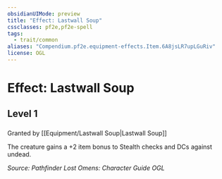 ```yaml
---
obsidianUIMode: preview
title: "Effect: Lastwall Soup"
cssclasses: pf2e,pf2e-spell
tags:
  - trait/common
aliases: "Compendium.pf2e.equipment-effects.Item.6A8jsLR7upLGuRiv"
license: OGL
---
```

# Effect: Lastwall Soup
## Level 1
### 






Granted by [[Equipment/Lastwall Soup|Lastwall Soup]]

The creature gains a +2 item bonus to Stealth checks and DCs against undead.

*Source: Pathfinder Lost Omens: Character Guide*
*OGL*